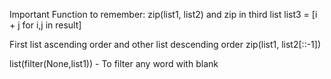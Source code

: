 Important Function to remember:
zip(list1, list2)
and zip in third list
list3 = [i + j for i,j in result]

First list ascending order and other list descending order
zip(list1, list2[::-1])

list(filter(None,list1)) - To filter any word with blank